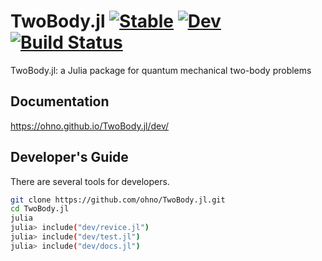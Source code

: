 # TwoBody.jl [![Stable](https://img.shields.io/badge/docs-stable-blue.svg)](https://ohno.github.io/TwoBody.jl/stable) [![Dev](https://img.shields.io/badge/docs-dev-blue.svg)](https://ohno.github.io/TwoBody.jl/dev) [![Build Status](https://github.com/ohno/TwoBody.jl/workflows/CI/badge.svg)](https://github.com/ohno/TwoBody.jl/actions)

TwoBody.jl: a Julia package for quantum mechanical two-body problems

## Documentation 

https://ohno.github.io/TwoBody.jl/dev/

## Developer's Guide

There are several tools for developers.

```sh
git clone https://github.com/ohno/TwoBody.jl.git
cd TwoBody.jl
julia
julia> include("dev/revice.jl")
julia> include("dev/test.jl")
julia> include("dev/docs.jl")
```
